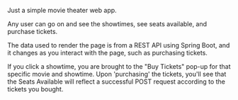 Just a simple movie theater web app.

Any user can go on and see the showtimes, see seats available, and purchase tickets.

The data used to render the page is from a REST API using Spring Boot, and it changes as you interact with the page, such as purchasing tickets.

If you click a showtime, you are brought to the "Buy Tickets" pop-up for that specific movie and showtime.
Upon 'purchasing' the tickets, you'll see that the Seats Available will reflect a successful POST request according to the tickets you bought.
